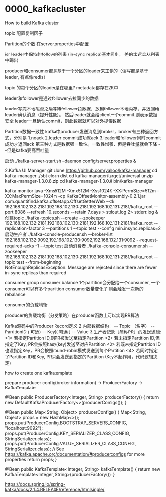 # 0000_kafkacluster


How to build Kafka cluster



topic 配置复制因子

Partition的个数 在server.properties中配置


isr leader中保持的follow的列表 (in-sync replica)基本同步， 差的太远会从列表中踢出

producer和consumer都是基于一个分区的leader来工作的（读写都是基于leader, 有点像redis）

topic 的每个分区的leader是在哪里? metadata都存在ZK中 

leader和follower是通过follower去拉同步的数据


leader写完本地磁盘之后等待follower拉数据，放到follower本地内存。并返回给leader确认消息（提升性能）。 然后leader就会给client一个commit.则表示数据安全
leader一旦确认commit，则此数据就可以对外提供数据


Partition数据一致性
kafka中producer发送消息到broker，broker有三种返回方式，分别是
1.noack
2.leader commit成功就ack
3.leader和follower同时commit成功才返回ack
第三种方式是数据强一致性。一致性增强，但是吞吐量就会下降  --但是kafka要高吞吐量



启动
./kafka-server-start.sh –daemon config/server.properties & 


2.Kafka UI Manager
git clone https://github.com/yahoo/kafka-manager
cd kafka-manager 
./sbt clean dist
cd  kafka-manager/target/universal
unzip kafka-manager-1.3.0.8.zip 
cd kafka-manager-1.3.0.8
bin/kafka-manager

kafka monitor
java -Xms512M -Xmx512M -Xss1024K -XX:PermSize=512m -XX:MaxPermSize=1024m -cp KafkaOffsetMonitor-assembly-0.2.1.jar com.quantifind.kafka.offsetapp.OffsetGetterWeb --zk 192.168.102.132:2181,192.168.102.130:2181,192.168.102.131:2181/kafka_root --port 8086 --refresh 10.seconds --retain 7.days > stdout.log 2> stderr.log &
创建topic
./kafka-topics.sh --create --zookeeper 192.168.102.132:2181,192.168.102.130:2181,192.168.102.131:2181/kafka_root --replication-factor 3 --partitions 1 --topic test --config min.insync.replicas=2
启动生产者
./kafka-console-producer.sh --broker-list 192.168.102.132:9092,192.168.102.130:9092,192.168.102.131:9092 --request-required-acks -1 --topic test
启动消费者
./kafka-console-consumer.sh --zookeeper 192.168.102.132:2181,192.168.102.130:2181,192.168.102.131:2181/kafka_root --topic test --from-beginning  
NotEnoughReplicasException: Message are rejected since there are fewer in-sync replicas than required


consumer group
consumer balance
1个partition会分配给一个consumer, 一个consumer可以有多个partition
consumer数量变化了 则会触发一次新的rebalance


consumer的负载均衡

producer的负载均衡（分发策略）在producer函数上可以实现RR算法


Kafka源码中的Producer Record定义
2.内部数据结构：
-- Topic （名字）
-- PartitionID ( 可选)
-- Key[( 可选 )
-- Value
3.生产者记录（简称PR）的发送逻辑:
<1> 若指定Partition ID,则PR被发送至指定Partition
<2> 若未指定Partition ID,但指定了Key, PR会按照hasy(key)发送至对应Partition
<3> 若既未指定Partition ID也没指定Key，PR会按照round-robin模式发送到每个Partition
<4> 若同时指定了Partition ID和Key, PR只会发送到指定的Partition (Key不起作用，代码逻辑决定)




how to create one kafkatemplate

prepare producer config(broker information) -> ProducerFactory -> KafkaTemplate

@Bean
public ProducerFactory<Integer, String> producerFactory() {
    return new DefaultKafkaProducerFactory<>(producerConfigs());
}

@Bean
public Map<String, Object> producerConfigs() {
    Map<String, Object> props = new HashMap<>();
    props.put(ProducerConfig.BOOTSTRAP_SERVERS_CONFIG, "localhost:9092");
    props.put(ProducerConfig.KEY_SERIALIZER_CLASS_CONFIG, StringSerializer.class);
    props.put(ProducerConfig.VALUE_SERIALIZER_CLASS_CONFIG, StringSerializer.class);
    // See https://kafka.apache.org/documentation/#producerconfigs for more properties
    return props;
}

@Bean
public KafkaTemplate<Integer, String> kafkaTemplate() {
    return new KafkaTemplate<Integer, String>(producerFactory());
}

https://docs.spring.io/spring-kafka/docs/2.1.4.RELEASE/reference/htmlsingle/